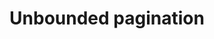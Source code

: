 ---
layout: pattern
categories: [patterns, pagination]
title: Unbounded pagination 
type: [detail-page]
permalink: /patterns/pagination/unbounded-pagination/
overview: Lorem ipsum dolor sit amet, consectetur adipiscing elit, sed do eiusmod tempor incididunt ut labore et dolore magna aliqua. Interdum velit euismod in pellentesque. 
description: |
    
usa-link: "https://designsystem.digital.gov/components/pagination/"
specification: |
pagination-current: 10
pagination-pages: 24
bounded: 
### options:
  ### true
  ### false/leave blank

yml: |
  
  pagination-current: 10
  pagination-pages: 24
  bounded: 
  ### options:
    ### true
    ### false/leave blank
jekyll: |

  "{% include patterns/pagination/pagination-unbounded.md %}"

#spec:

### Paths to view design and code... 
## designimg: can be used to show an image of the design until a coded version can be created. The htmlpath & csspath should be located in the pattens folder. Read more about creating coded components in /docs/creating-patterns 
# designimg: 
htmlpath: patterns/pagination/pagination-unbounded.md
csspath: patterns/pagination/index.scss
---